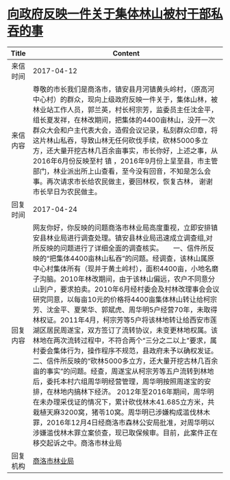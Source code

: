 # <a href="http://www.shangluo.gov.cn/zmhd/ldxxxx.jsp?urltype=leadermail.LeaderMailContentUrl&wbtreeid=1112&leadermailid=4090">向政府反映一件关于集体林山被村干部私吞的事</a>
| Title |                                                                                                                                                                                                                                                                                                           Content                                                                                                                                                                                                                                                                                                            |
|:-----:|------------------------------------------------------------------------------------------------------------------------------------------------------------------------------------------------------------------------------------------------------------------------------------------------------------------------------------------------------------------------------------------------------------------------------------------------------------------------------------------------------------------------------------------------------------------------------------------------------------------------------|
| 来信时间  | 2017-04-12                                                                                                                                                                                                                                                                                                                                                                                                                                                                                                                                                                                                                   |
| 来信内容  | 尊敬的市长我们是商洛市，镇安县月河镇黄头岭村，（原高河中心村）的群众，现向上级政府反映一件关于，集体山林，被林业站工作人员，郭兰英，村长柯宗芳，监委员主任沈金平，组长夏发祥，在林改期间，把集体的4400亩林山，没开一次群众大会和户主代表大会，造假会议记录，私刻群众印章，将这片林山私吞，导致山林无任何砍伐手续，砍林5000多立方，还大量开挖古林几百余亩事实，市长你好，上述之事，从2016年6月份反映至村 镇 ，2016年9月份上呈至县，市主管部门，林业派出所上山查看，至今没有回音，不知是怎么会事。再次请求市长给农民做主，要回林权，恢复古林， 谢谢市长早日为农民做主。                                                                                                                                                                                                                                                                                                                                |
| 回复时间  | 2017-04-24                                                                                                                                                                                                                                                                                                                                                                                                                                                                                                                                                                                                                   |
| 回复内容  | 网友你好，你反映的问题商洛市林业局高度重视，立即安排镇安县林业局进行调查处理。镇安县林业局迅速成立调查组,对所反映的问题进行了详细全面的调查核实。　　一、信件所反映的“把集体4400亩林山私吞”的问题。经调查，该林山属原中心村集体所有（现并于黄土岭村），面积4400亩，小地名磨子沟脑。2010年林改期间，由于该林山偏远，农户不同意分山到户，要求拍卖。2010年6月经村委会及村林改理事会会议研究同意，以每亩10元的价格将4400亩集体林山转让给柯宗芳、沈金平、夏荣华、郭斌虎、周华明5户经营70年，未取得林权证。2011年4月，柯宗芳等5户将该林地转让给西安市莲湖区居民周遂宝，双方签订了流转协议，未变更林地权属。该林地在两次流转过程中，不符合两个“三分之二以上”要求，属村委会集体行为，操作程序不规范，县政府未予以确权发证。　　二、信件所反映的“砍林5000多立方，还大量开挖古林几百余亩的事实”的问题。经查，周遂宝从柯宗芳等五户流转到林地后，委托本村六组周华明经营管理，周华明按照周遂宝的安排，在林地内搞林下经济。 2012年至2016年期间，周华明在未办理采伐证的情况下，累计砍伐林木41.685立方米，共栽植天麻3200窝，猪苓10窝。周华明已涉嫌构成滥伐林木罪，2016年12月4日经商洛市森林公安局批准，对周华明以涉嫌滥伐林木罪立案侦查，现已取保候审。目前，此案件正在移交起诉之中。商洛市林业局 |
| 回复机构  | <a href="../../categories/agencies/商洛市林业局.md">商洛市林业局</a>                                                                                                                                                                                                                                                                                                                                                                                                                                                                                                                                                                     |